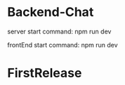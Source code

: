 # Backend-Chat

server start command: npm run dev

frontEnd start command: npm run dev
# FirstRelease
